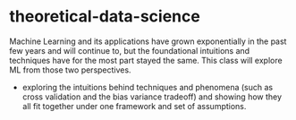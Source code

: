 # theoretical-data-science

Machine Learning and its applications have grown exponentially in the past few years and will continue to, but the foundational intuitions and techniques have for the most part stayed the same. This class will explore ML from those two perspectives. 

* exploring the intuitions behind techniques and phenomena (such as cross validation and the bias variance tradeoff) and showing how they all fit together under one framework and set of assumptions.
